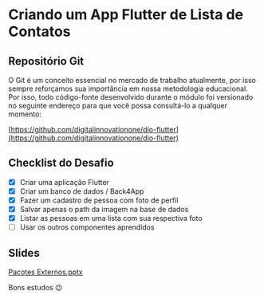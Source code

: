 # Criando um App Flutter de Lista de Contatos

## Repositório Git

O Git é um conceito essencial no mercado de trabalho atualmente, por isso sempre reforçamos sua importância em nossa metodologia educacional. Por isso, todo código-fonte desenvolvido durante o módulo foi versionado no seguinte endereço para que você possa consultá-lo a qualquer momento: 

[https://github.com/digitalinnovationone/dio-flutter](https://github.com/digitalinnovationone/dio-flutter)
 
## Checklist do Desafio
- [x] Criar uma aplicação Flutter​
- [x] Criar um banco de dados / Back4App​
- [x] Fazer um cadastro de pessoa com foto de perfil​
- [x] Salvar apenas o path da imagem na base de dados​
- [x] Listar as pessoas em uma lista com sua respectiva foto​
- [ ] Usar os outros componentes aprendidos
 
## Slides
[Pacotes Externos.pptx](https://academiapme-my.sharepoint.com/:p:/g/personal/renato_dio_me/EfCph4hbpwpLpfQ3BeNe3oIBP2z4eMB-8D_4yK-oaQ66pg?e=jSJJj9)

Bons estudos 😉
